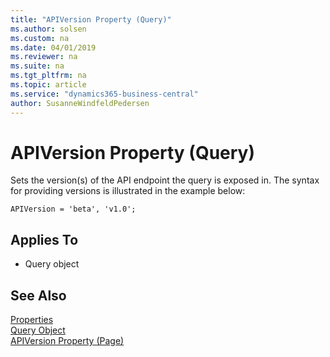 ```yaml
---
title: "APIVersion Property (Query)"
ms.author: solsen
ms.custom: na
ms.date: 04/01/2019
ms.reviewer: na
ms.suite: na
ms.tgt_pltfrm: na
ms.topic: article
ms.service: "dynamics365-business-central"
author: SusanneWindfeldPedersen
---
```

 
# APIVersion Property (Query)
Sets the version(s) of the API endpoint the query is exposed in.  The syntax for providing versions is illustrated in the example below:

```
APIVersion = 'beta', 'v1.0';
```


## Applies To  

- Query object 

## See Also  
[Properties](devenv-properties.md)   
[Query Object](../devenv-query-object.md)  
[APIVersion Property (Page)](devenv-apiversion-page-property.md)  
